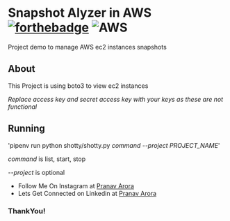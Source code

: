 # Snapshot Alyzer in AWS  [![forthebadge](https://forthebadge.com/images/badges/made-with-python.svg)](https://forthebadge.com)   <img alt="AWS" src="https://img.shields.io/badge/AWS-%23FF9900.svg?&style=for-the-badge&logo=amazon-aws&logoColor=white"/>
Project demo to manage AWS ec2 instances snapshots

## About
This Project is using boto3 to view ec2 instances

_Replace access key and secret access key with your keys as these are not functional_

## Running

'pipenv run python shotty/shotty.py  _command_  _--project PROJECT_NAME_'

*command* is list, start, stop

*--project* is optional

* Follow Me On Instagram at [Pranav Arora](https://www.instagram.com/arorapranav187)
* Lets Get Connected on Linkedin at [Pranav Arora](https://www.linkedin.com/in/pranav-arora-354b71bb/)


### ThankYou!
